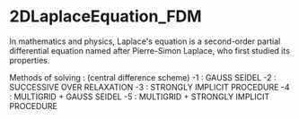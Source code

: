 # 2DLaplaceEquation_FDM
In mathematics and physics, Laplace's equation is a second-order partial differential equation named after Pierre-Simon Laplace, who first studied its properties.

Methods of solving : (central difference scheme)
-1 : GAUSS SEIDEL
-2 : SUCCESSIVE OVER RELAXATION
-3 : STRONGLY IMPLICIT PROCEDURE
-4 : MULTIGRID + GAUSS SEIDEL
-5 : MULTIGRID + STRONGLY IMPLICIT PROCEDURE

